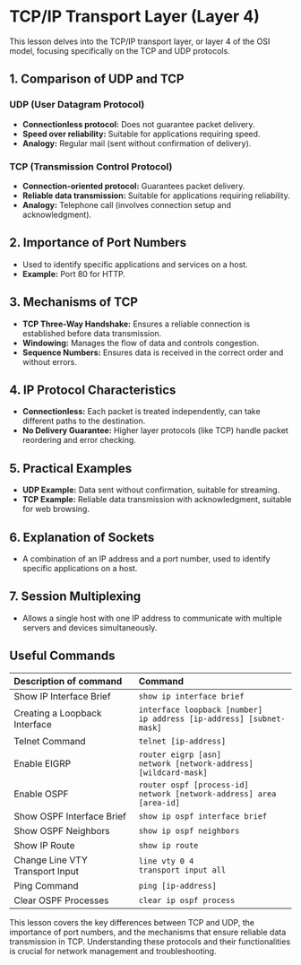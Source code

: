 # TCP/IP Transport Layer (Layer 4)

This lesson delves into the TCP/IP transport layer, or layer 4 of the OSI model, focusing specifically on the TCP and UDP protocols.

## 1. Comparison of UDP and TCP

### UDP (User Datagram Protocol)

* **Connectionless protocol:** Does not guarantee packet delivery.
* **Speed over reliability:** Suitable for applications requiring speed.
* **Analogy:** Regular mail (sent without confirmation of delivery).

### TCP (Transmission Control Protocol)

* **Connection-oriented protocol:** Guarantees packet delivery.
* **Reliable data transmission:** Suitable for applications requiring reliability.
* **Analogy:** Telephone call (involves connection setup and acknowledgment).

## 2. Importance of Port Numbers

* Used to identify specific applications and services on a host.
* **Example:** Port 80 for HTTP.

## 3. Mechanisms of TCP

* **TCP Three-Way Handshake:** Ensures a reliable connection is established before data transmission.
* **Windowing:** Manages the flow of data and controls congestion.
* **Sequence Numbers:** Ensures data is received in the correct order and without errors.

## 4. IP Protocol Characteristics

* **Connectionless:** Each packet is treated independently, can take different paths to the destination.
* **No Delivery Guarantee:** Higher layer protocols (like TCP) handle packet reordering and error checking.

## 5. Practical Examples

* **UDP Example:** Data sent without confirmation, suitable for streaming.
* **TCP Example:** Reliable data transmission with acknowledgment, suitable for web browsing.

## 6. Explanation of Sockets

* A combination of an IP address and a port number, used to identify specific applications on a host.

## 7. Session Multiplexing

* Allows a single host with one IP address to communicate with multiple servers and devices simultaneously.

## Useful Commands

| Description of command                    | Command                                                                                                      |
| :------------------------------------------ | :----------------------------------------------------------------------------------------------------------- |
| Show IP Interface Brief                     | `show ip interface brief`                                                                                    |
| Creating a Loopback Interface               | `interface loopback [number]` <br> `ip address [ip-address] [subnet-mask]`                                  |
| Telnet Command                              | `telnet [ip-address]`                                                                                        |
| Enable EIGRP                                | `router eigrp [asn]` <br> `network [network-address] [wildcard-mask]`                                        |
| Enable OSPF                                 | `router ospf [process-id]` <br> `network [network-address] area [area-id]`                                    |
| Show OSPF Interface Brief                   | `show ip ospf interface brief`                                                                               |
| Show OSPF Neighbors                         | `show ip ospf neighbors`                                                                                     |
| Show IP Route                               | `show ip route`                                                                                              |
| Change Line VTY Transport Input             | `line vty 0 4` <br> `transport input all`                                                                    |
| Ping Command                                | `ping [ip-address]`                                                                                          |
| Clear OSPF Processes                        | `clear ip ospf process`                                                                                      |

This lesson covers the key differences between TCP and UDP, the importance of port numbers, and the mechanisms that ensure reliable data transmission in TCP. Understanding these protocols and their functionalities is crucial for network management and troubleshooting.
